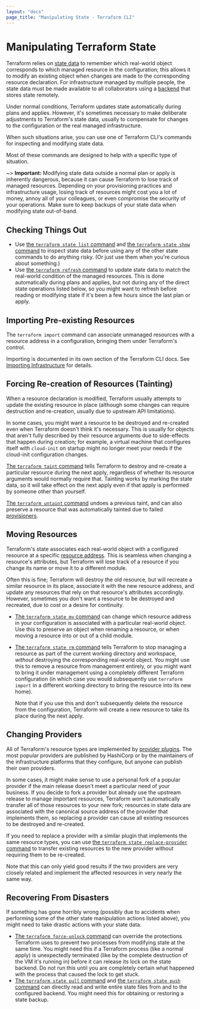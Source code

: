 ```yaml
---
layout: "docs"
page_title: "Manipulating State - Terraform CLI"
---
```


# Manipulating Terraform State

Terraform relies on [state data](/docs/state/index.html) to remember which
real-world object corresponds to which managed resource in the configuration;
this allows it to modify an existing object when changes are made to the
corresponding resource declaration. For infrastructure managed by multiple
people, the state data must be made available to all collaborators using a
[backend](/docs/configuration/backend.html) that stores state remotely.

Under normal conditions, Terraform updates state automatically during plans and
applies. However, it's sometimes necessary to make deliberate adjustments to
Terraform's state data, usually to compensate for changes to the configuration
or the real managed infrastructure.

When such situations arise, you can use one of Terraform CLI's commands for
inspecting and modifying state data.

Most of these commands are designed to help with a specific type of situation.

~> **Important:** Modifying state data outside a normal plan or apply is
inherently dangerous, because it can cause Terraform to lose track of managed
resources. Depending on your provisioning practices and infrastructure usage,
losing track of resources might cost you a lot of money, annoy all of your
colleagues, or even compromise the security of your operations. Make sure to
keep backups of your state data when modifying state out-of-band.

## Checking Things Out

- Use [the `terraform state list` command](/docs/commands/state/list.html) and
  [the `terraform state show` command](/docs/commands/state/show.html) to
  inspect state data before using any of the other state commands to do anything
  risky. (Or just use them when you're curious about something.)
- Use [the `terraform refresh` command](/docs/commands/refresh.html) to update
  state data to match the real-world condition of the managed resources. This is
  done automatically during plans and applies, but not during any of the direct
  state operations listed below, so you might want to refresh before reading or
  modifying state if it's been a few hours since the last plan or apply.

## Importing Pre-existing Resources

The `terraform import` command can associate unmanaged resources with a resource
address in a configuration, bringing them under Terraform's control.

Importing is documented in its own section of the Terraform CLI docs. See
[Importing Infrastructure](/docs/import/index.html) for details.

## Forcing Re-creation of Resources (Tainting)

When a resource declaration is modified, Terraform usually attempts to update
the existing resource in place (although some changes can require destruction
and re-creation, usually due to upstream API limitations).

In some cases, you might want a resource to be destroyed and re-created even
when Terraform doesn't think it's necessary. This is usually for objects that
aren't fully described by their resource arguments due to side-effects that
happen during creation; for example, a virtual machine that configures itself
with `cloud-init` on startup might no longer meet your needs if the cloud-init
configuration changes.

[The `terraform taint` command](/docs/commands/taint.html) tells Terraform to
destroy and re-create a particular resource during the next apply, regardless of
whether its resource arguments would normally require that. Tainting works by
marking the state data, so it will take effect on the next apply even if that
apply is performed by someone other than yourself.

[The `terraform untaint` command](/docs/commands/untaint.html) undoes a previous
taint, and can also preserve a resource that was automatically tainted due to
failed [provisioners](/docs/provisioners/index.html).

## Moving Resources

Terraform's state associates each real-world object with a configured resource
at a specific [resource address](/docs/internals/resource-addressing.html). This
is seamless when changing a resource's attributes, but Terraform will lose track
of a resource if you change its name or move it to a different module.

Often this is fine; Terraform will destroy the old resource, but will recreate a
similar resource in its place, associate it with the new resource address, and
update any resources that rely on that resource's attributes accordingly.
However, sometimes you don't want a resource to be destroyed and recreated, due
to cost or a desire for continuity.

- [The `terraform state mv` command](/docs/commands/state/mv.html) can change
  which resource address in your configuration is associated with a particular
  real-world object. Use this to preserve an object when renaming a resource, or
  when moving a resource into or out of a child module.
- [The `terraform state rm` command](/docs/commands/state/rm.html) tells
  Terraform to stop managing a resource as part of the current working directory
  and workspace, _without_ destroying the corresponding real-world object. You
  might use this to remove a resource from management entirely, or you might
  want to bring it under management using a completely different Terraform
  configuration (in which case you would subsequently use `terraform import` in
  a different working directory to bring the resource into its new home).

    Note that if you use this and don't subsequently delete the resource from
    the configuration, Terraform will create a new resource to take its place
    during the next apply.

## Changing Providers

All of Terraform's resource types are implemented by
[provider plugins](/docs/configuration/provider-requirements.html). The most
popular providers are published by HashiCorp or by the maintainers of the
infrastructure platforms that they configure, but anyone can publish their own
providers.

In some cases, it might make sense to use a personal fork of a popular provider
if the main release doesn't meet a particular need of your business. If you
decide to fork a provider but already use the upstream release to manage
important resources, Terraform won't automatically transfer all of those
resources to your new fork; resources in state data are associated with the
canonical source address of the provider that implements them, so replacing a
provider can cause all existing resources to be destroyed and re-created.

If you need to replace a provider with a similar plugin that implements the same
resource types, you can use
[the `terraform state replace-provider` command](/docs/commands/state/replace-provider.html)
to transfer existing resources to the new provider without requiring them to be
re-created.

Note that this can only yield good results if the two providers are very closely
related and implement the affected resources in very nearly the same way.

## Recovering From Disasters

If something has gone horribly wrong (possibly due to accidents when performing
some of the other state manipulation actions listed above), you might need to
take drastic actions with your state data.

- [The `terraform force-unlock` command](/docs/commands/force-unlock.html) can
  override the protections Terraform uses to prevent two processes from
  modifying state at the same time. You might need this if a Terraform process
  (like a normal apply) is unexpectedly terminated (like by the complete
  destruction of the VM it's running in) before it can release its lock on the
  state backend. Do not run this until you are completely certain what happened
  with the process that caused the lock to get stuck.
- [The `terraform state pull` command](/docs/commands/state/pull.html) and
  [the `terraform state push` command](/docs/commands/state/push.html) can
  directly read and write entire state files from and to the configured backend.
  You might need this for obtaining or restoring a state backup.

